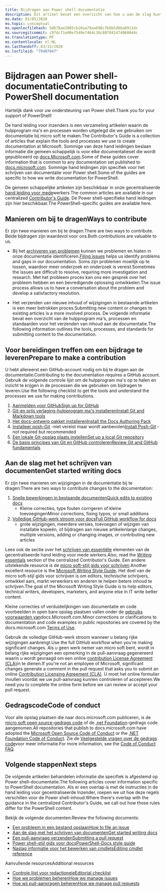 ```yaml
---
title: Bijdragen aan Power shell-documentatie
description: Dit artikel bevat een overzicht van hoe u aan de slag kunt gaan als bijdrager aan de Power shell-documentatie.
ms.date: 03/05/2020
ms.topic: conceptual
ms.openlocfilehash: 5db78ae2805cb26aa79aa698cfb8b5d8ba8911dc
ms.sourcegitcommit: c97dcf1e00ef540e7464c36c88f841474060044c
ms.translationtype: MT
ms.contentlocale: nl-NL
ms.lasthandoff: 03/15/2020
ms.locfileid: "79407047"
---
```

# <a name="contributing-to-powershell-documentation"></a><span data-ttu-id="ea226-103">Bijdragen aan Power shell-documentatie</span><span class="sxs-lookup"><span data-stu-id="ea226-103">Contributing to PowerShell documentation</span></span>

<span data-ttu-id="ea226-104">Hartelijk dank voor uw ondersteuning van Power shell.</span><span class="sxs-lookup"><span data-stu-id="ea226-104">Thank you for your support of PowerShell!</span></span>

<span data-ttu-id="ea226-105">De hand leiding voor inzenders is een verzameling artikelen waarin de hulpprogram ma's en processen worden uitgelegd die we gebruiken om documentatie bij micro soft te maken.</span><span class="sxs-lookup"><span data-stu-id="ea226-105">The Contributor's Guide is a collection of articles that explain the tools and processes we use to create documentation at Microsoft.</span></span> <span data-ttu-id="ea226-106">Sommige van deze hand leidingen beslaan informatie die gemeen schappelijk is voor elke documentatieset die wordt gepubliceerd op [docs.Microsoft.com][docs].</span><span class="sxs-lookup"><span data-stu-id="ea226-106">Some of these guides cover information that is common to any documentation set published to [docs.microsoft.com][docs].</span></span> <span data-ttu-id="ea226-107">Sommige hand leidingen zijn specifiek voor het schrijven van documentatie voor Power shell.</span><span class="sxs-lookup"><span data-stu-id="ea226-107">Some of the guides are specific to how we write documentation for PowerShell.</span></span>

<span data-ttu-id="ea226-108">De gemeen schappelijke artikelen zijn beschikbaar in onze gecentraliseerde [hand leiding voor mede][contribute]werkers.</span><span class="sxs-lookup"><span data-stu-id="ea226-108">The common articles are available in our centralized [Contributor's Guide][contribute].</span></span> <span data-ttu-id="ea226-109">De Power shell-specifieke hand leidingen zijn hier beschikbaar.</span><span class="sxs-lookup"><span data-stu-id="ea226-109">The PowerShell-specific guides are available here.</span></span>

## <a name="ways-to-contribute"></a><span data-ttu-id="ea226-110">Manieren om bij te dragen</span><span class="sxs-lookup"><span data-stu-id="ea226-110">Ways to contribute</span></span>

<span data-ttu-id="ea226-111">Er zijn twee manieren om bij te dragen.</span><span class="sxs-lookup"><span data-stu-id="ea226-111">There are two ways to contribute.</span></span> <span data-ttu-id="ea226-112">Beide bijdragen zijn waardevol voor ons.</span><span class="sxs-lookup"><span data-stu-id="ea226-112">Both contributions are valuable to us.</span></span>

- <span data-ttu-id="ea226-113">Bij het [archiveren van problemen][file-an-issue] kunnen we problemen en hiaten in onze documentatie identificeren.</span><span class="sxs-lookup"><span data-stu-id="ea226-113">[Filing issues][file-an-issue] helps us identify problems and gaps in our documentation.</span></span> <span data-ttu-id="ea226-114">Soms zijn problemen moeilijk op te lossen, waardoor meer onderzoek en onderzoek is vereist.</span><span class="sxs-lookup"><span data-stu-id="ea226-114">Sometimes the issues are difficult to resolve, requiring more investigation and research.</span></span> <span data-ttu-id="ea226-115">Met het probleem proces kan ons een gesprek over het probleem hebben en een bevredigende oplossing ontwikkelen.</span><span class="sxs-lookup"><span data-stu-id="ea226-115">The issue process allows us to have a conversation about the problem and develop a satisfactory resolution.</span></span>

- <span data-ttu-id="ea226-116">Het verzenden van nieuwe inhoud of wijzigingen in bestaande artikelen is een meer betrokken proces.</span><span class="sxs-lookup"><span data-stu-id="ea226-116">Submitting new content or changes to existing articles is a more involved process.</span></span> <span data-ttu-id="ea226-117">De volgende informatie bevat een overzicht van de hulpprogram ma's, processen en standaarden voor het verzenden van inhoud aan de documentatie.</span><span class="sxs-lookup"><span data-stu-id="ea226-117">The following information outlines the tools, processes, and standards for submitting content to the documentation.</span></span>

## <a name="prepare-to-make-a-contribution"></a><span data-ttu-id="ea226-118">Voor bereidingen treffen om een bijdrage te leveren</span><span class="sxs-lookup"><span data-stu-id="ea226-118">Prepare to make a contribution</span></span>

<span data-ttu-id="ea226-119">U hebt allereerst een GitHub-account nodig om bij te dragen aan de documentatie.</span><span class="sxs-lookup"><span data-stu-id="ea226-119">Contributing to the documentation requires a GitHub account.</span></span> <span data-ttu-id="ea226-120">Gebruik de volgende controle lijst om de hulpprogram ma's op te halen en inzicht te krijgen in de processen die we gebruiken om bijdragen te leveren.</span><span class="sxs-lookup"><span data-stu-id="ea226-120">Use the following checklist to get the tools and understand the processes we use for making contributions.</span></span>

1. [<span data-ttu-id="ea226-121">Aanmelden voor GitHub</span><span class="sxs-lookup"><span data-stu-id="ea226-121">Sign up for GitHub</span></span>](/contribute/get-started-setup-github)
1. [<span data-ttu-id="ea226-122">Git-en prijs verlaging-hulpprogram ma's installeren</span><span class="sxs-lookup"><span data-stu-id="ea226-122">Install Git and Markdown tools</span></span>](/contribute/get-started-setup-tools)
1. [<span data-ttu-id="ea226-123">Het docs-ontwerp pakket installeren</span><span class="sxs-lookup"><span data-stu-id="ea226-123">Install the Docs Authoring Pack</span></span>](/contribute/how-to-write-docs-auth-pack)
1. <span data-ttu-id="ea226-124">[Installeer posh-Git][posh-git] -niet vereist maar wordt aanbevolen</span><span class="sxs-lookup"><span data-stu-id="ea226-124">[Install Posh-Git][posh-git] - not required but recommended</span></span>
1. [<span data-ttu-id="ea226-125">Een lokale Git-opslag plaats instellen</span><span class="sxs-lookup"><span data-stu-id="ea226-125">Set up a local Git repository</span></span>](/contribute/get-started-setup-local)
1. [<span data-ttu-id="ea226-126">De basis principes van Git en GitHub controleren</span><span class="sxs-lookup"><span data-stu-id="ea226-126">Review Git and GitHub fundamentals</span></span>](/contribute/git-github-fundamentals)

## <a name="get-started-writing-docs"></a><span data-ttu-id="ea226-127">Aan de slag met het schrijven van documenten</span><span class="sxs-lookup"><span data-stu-id="ea226-127">Get started writing docs</span></span>

<span data-ttu-id="ea226-128">Er zijn twee manieren om wijzigingen in de documentatie bij te dragen:</span><span class="sxs-lookup"><span data-stu-id="ea226-128">There are two ways to contribute changes to the documentation:</span></span>

1. [<span data-ttu-id="ea226-129">Snelle bewerkingen in bestaande documenten</span><span class="sxs-lookup"><span data-stu-id="ea226-129">Quick edits to existing docs</span></span>](/contribute/#quick-edits-to-existing-documents)
   - <span data-ttu-id="ea226-130">Kleine correcties, type fouten corrigeren of kleine toevoegingen</span><span class="sxs-lookup"><span data-stu-id="ea226-130">Minor corrections, fixing typos, or small additions</span></span>
1. [<span data-ttu-id="ea226-131">Volledige GitHub-werk stroom voor docs</span><span class="sxs-lookup"><span data-stu-id="ea226-131">Full GitHub workflow for docs</span></span>](/contribute/how-to-write-workflows-major)
   - <span data-ttu-id="ea226-132">grote wijzigingen, meerdere versies, toevoegen of wijzigen van installatie kopieën, of bijdragen aan nieuwe artikelen</span><span class="sxs-lookup"><span data-stu-id="ea226-132">large changes, multiple versions, adding or changing images, or contributing new articles</span></span>

<span data-ttu-id="ea226-133">Lees ook de sectie over het [schrijven van essentiële](/contribute/style-quick-start) elementen van de gecentraliseerde hand leiding voor mede werkers.</span><span class="sxs-lookup"><span data-stu-id="ea226-133">Also, read the [Writing essentials](/contribute/style-quick-start) section of the centralized Contributor's Guide.</span></span> <span data-ttu-id="ea226-134">Een andere uitstekende resource is de [micro soft-stijl gids voor schrijven][style-guide].</span><span class="sxs-lookup"><span data-stu-id="ea226-134">Another excellent resource is the [Microsoft Writing Style Guide][style-guide].</span></span> <span data-ttu-id="ea226-135">Het doel van de micro soft-stijl gids voor schrijven is om editors, technische schrijvers, ontwikkel aars, markt verwerkers en anderen te helpen betere inhoud te schrijven.</span><span class="sxs-lookup"><span data-stu-id="ea226-135">The goal of the Microsoft Writing Style Guide is to help editors, technical writers, developers, marketers, and anyone else in IT write better content.</span></span>

<span data-ttu-id="ea226-136">Kleine correcties of verduidelijkingen van documentatie en code voorbeelden in open bare opslag plaatsen vallen onder de [gebruiks voorwaarden van][terms-of-use]docs.Microsoft.com.</span><span class="sxs-lookup"><span data-stu-id="ea226-136">Minor corrections or clarifications to documentation and code examples in public repositories are covered by the docs.microsoft.com [Terms of Use][terms-of-use].</span></span>

<span data-ttu-id="ea226-137">Gebruik de volledige GitHub-werk stroom wanneer u belang rijke wijzigingen aanbrengt.</span><span class="sxs-lookup"><span data-stu-id="ea226-137">Use the full GitHub workflow when you're making significant changes.</span></span> <span data-ttu-id="ea226-138">Als u geen werk nemer van micro soft bent, wordt in belang rijke wijzigingen een opmerking in de pull-aanvraag gegenereerd waarin u wordt gevraagd om een online [contribution License Agreement (CLA)][cla]in te dienen.</span><span class="sxs-lookup"><span data-stu-id="ea226-138">If you're not an employee of Microsoft, significant changes generate a comment in the pull request that asks you to submit an online [Contribution Licensing Agreement (CLA)][cla].</span></span> <span data-ttu-id="ea226-139">U moet het online formulier invullen voordat we uw pull-aanvraag kunnen controleren of accepteren.</span><span class="sxs-lookup"><span data-stu-id="ea226-139">We need you to complete the online form before we can review or accept your pull request.</span></span>

## <a name="code-of-conduct"></a><span data-ttu-id="ea226-140">Gedragscode</span><span class="sxs-lookup"><span data-stu-id="ea226-140">Code of conduct</span></span>

<span data-ttu-id="ea226-141">Voor alle opslag plaatsen die naar docs.microsoft.com publiceren, is de [micro soft open source-gedrags code](https://opensource.microsoft.com/codeofconduct/) of de [.net Foundation](https://dotnetfoundation.org/code-of-conduct)-gedrags code aangenomen.</span><span class="sxs-lookup"><span data-stu-id="ea226-141">All repositories that publish to docs.microsoft.com have adopted the [Microsoft Open Source Code of Conduct](https://opensource.microsoft.com/codeofconduct/) or the [.NET Foundation Code of Conduct](https://dotnetfoundation.org/code-of-conduct).</span></span> <span data-ttu-id="ea226-142">Zie de [Veelgestelde vragen over de gedrags code](https://opensource.microsoft.com/codeofconduct/faq/)voor meer informatie.</span><span class="sxs-lookup"><span data-stu-id="ea226-142">For more information, see the [Code of Conduct FAQ](https://opensource.microsoft.com/codeofconduct/faq/).</span></span>

## <a name="next-steps"></a><span data-ttu-id="ea226-143">Volgende stappen</span><span class="sxs-lookup"><span data-stu-id="ea226-143">Next steps</span></span>

<span data-ttu-id="ea226-144">De volgende artikelen behandelen informatie die specifiek is afgestemd op Power shell-documentatie.</span><span class="sxs-lookup"><span data-stu-id="ea226-144">The following articles cover information specific to PowerShell documentation.</span></span> <span data-ttu-id="ea226-145">Als er een overlap is met de instructies in de hand leiding voor gecentraliseerde Inzender, roepen we uit hoe deze regels verschillen voor de Power shell-inhoud.</span><span class="sxs-lookup"><span data-stu-id="ea226-145">Where there's overlap with the guidance in the centralized Contributor's Guide, we call out how those rules differ for the PowerShell content.</span></span>

<span data-ttu-id="ea226-146">Bekijk de volgende documenten:</span><span class="sxs-lookup"><span data-stu-id="ea226-146">Review the following documents:</span></span>

- [<span data-ttu-id="ea226-147">Een probleem in een bestand opslaan</span><span class="sxs-lookup"><span data-stu-id="ea226-147">How to file an issue</span></span>](file-an-issue.md)
- [<span data-ttu-id="ea226-148">Aan de slag met het schrijven van documenten</span><span class="sxs-lookup"><span data-stu-id="ea226-148">Get started writing docs</span></span>](get-started-writing.md)
- [<span data-ttu-id="ea226-149">Een pull-aanvraag verzenden</span><span class="sxs-lookup"><span data-stu-id="ea226-149">Submitting a pull request</span></span>](pull-requests.md)
- [<span data-ttu-id="ea226-150">Power shell-stijl gids voor docs</span><span class="sxs-lookup"><span data-stu-id="ea226-150">PowerShell-Docs style guide</span></span>](powershell-style-guide.md)
- [<span data-ttu-id="ea226-151">Naslag informatie voor het bewerken van cmdlets</span><span class="sxs-lookup"><span data-stu-id="ea226-151">Editing cmdlet reference</span></span>](editing-cmdlet-ref.md)

<span data-ttu-id="ea226-152">Aanvullende resources</span><span class="sxs-lookup"><span data-stu-id="ea226-152">Additional resources</span></span>

- [<span data-ttu-id="ea226-153">Controle lijst voor redactionele</span><span class="sxs-lookup"><span data-stu-id="ea226-153">Editorial checklist</span></span>](editorial-checklist.md)
- [<span data-ttu-id="ea226-154">Hoe we problemen beheren</span><span class="sxs-lookup"><span data-stu-id="ea226-154">How we manage issues</span></span>](managing-issues.md)
- [<span data-ttu-id="ea226-155">Hoe wij pull-aanvragen beheren</span><span class="sxs-lookup"><span data-stu-id="ea226-155">How we manage pull requests</span></span>](managing-pull-requests.md)

<!--link refs-->
[cla]: https://cla.microsoft.com/
[contribute]: /contribute/
[docs]: https://docs.microsoft.com/
[file-an-issue]: file-an-issue.md
[posh-git]: https://www.powershellgallery.com/packages/posh-git
[psdocs]: https://docs.microsoft.com/powershell
[style-guide]: https://docs.microsoft.com/style-guide/welcome/
[terms-of-use]: https://docs.microsoft.com/legal/termsofuse
